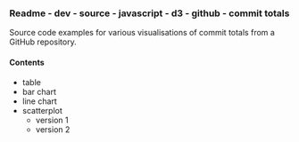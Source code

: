 ### Readme - dev - source - javascript - d3 - github - commit totals

Source code examples for various visualisations of commit totals from a GitHub repository. 

#### Contents
* table
* bar chart
* line chart
* scatterplot
  * version 1
  * version 2
